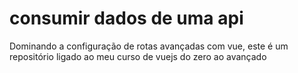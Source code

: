 # consumir dados de uma api
Dominando a configuração de rotas avançadas com vue, este é um repositório ligado ao meu curso de vuejs do zero ao avançado
